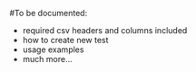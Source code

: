 #To be documented:

* required csv headers and columns included
* how to create new test
* usage examples
* much more...